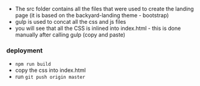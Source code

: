 

- The src folder contains all the files that were used to create the landing page (it is based on the backyard-landing theme - bootstrap)
- gulp is used to concat all the css and js files
- you will see that all the CSS is inlined into index.html - this is done manually after calling gulp (copy and paste)


### deployment
- `npm run build`
- copy the css into index.html
- run `git push origin master`
